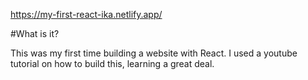 https://my-first-react-ika.netlify.app/

#What is it? 

This was my first time building a website with React. I used a youtube tutorial on how to build this, learning a great deal.
